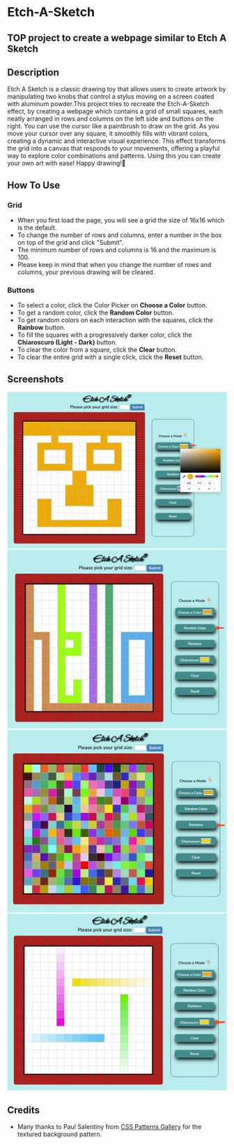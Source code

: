 # Etch-A-Sketch
## TOP project to create a webpage similar to Etch A Sketch

## Description
Etch A Sketch is a classic drawing toy that allows users to create artwork by manipulating two knobs that control a stylus moving on a screen coated with aluminum powder.This project tries to recreate the Etch-A-Sketch effect, by creating a webpage which contains a grid of small squares, each neatly arranged in rows and columns on the left side and buttons on the right. You can use the cursor like a paintbrush to draw on the grid. As you move your cursor over any square, it smoothly fills with vibrant colors, creating a dynamic and interactive visual experience. This effect transforms the grid into a canvas that responds to your movements, offering a playful way to explore color combinations and patterns. Using this you can create your own art with ease! Happy drawing!🎨


## How To Use
### Grid
* When you first load the page, you will see a grid the size of 16x16 which is the default.
* To change the number of rows and columns, enter a number in the box on top of the grid and click "Submit". 
* The minimum number of rows and columns is 16 and the maximum is 100.
* Please keep in mind that when you change the number of rows and columns, your previous drawing will be cleared.
  

### Buttons
* To select a color, click the Color Picker on **Choose a Color** button.
* To get a random color, click the **Random Color** button.
* To get random colors on each interaction with the squares, click the **Rainbow** button.
* To fill the squares with a progressively darker color, click the **Chiaroscuro (Light - Dark)** button.
* To clear the color from a square, click the **Clear** button.
* To clear the entire grid with a single click, click the **Reset** button.
  

## Screenshots
![Choose a Color Mode](./images/choose-a-color.png "Choose a Color Mode")![Random Color Mode](./images/random-color.png "Random Color Mode")![Rainbow Color Mode](./images/rainbow.png "Rainbow Color Mode")![Light to Dark Color Mode](./images/chiaroscuro.png "Light to Dark Color Mode")

## Credits
* Many thanks to Paul Salentiny from [CSS Patterns Gallery](https://projects.verou.me/css3patterns/#pyramid) for the textured background pattern.